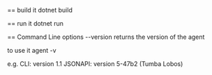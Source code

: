 == build it
dotnet build

== run it
dotnet run

== Command Line options
--version
   returns the version of the agent

to use it
 agent -v
 
e.g.
CLI: version 1.1
JSONAPI: version 5-47b2 (Tumba Lobos)
